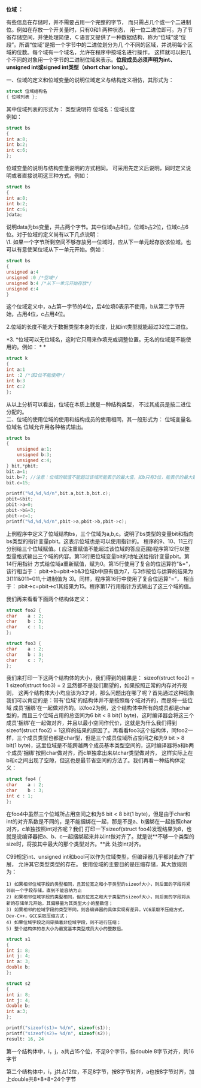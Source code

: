 **位域 ：**  

有些信息在存储时，并不需要占用一个完整的字节， 而只需占几个或一个二进制位。例如在存放一个开关量时，只有0和1 两种状态， 用一位二进位即可。为了节省存储空间，并使处理简便，Ｃ语言又提供了一种数据结构，称为“位域”或“位段”。所谓“位域”是把一个字节中的二进位划分为几 个不同的区域，并说明每个区域的位数。每个域有一个域名，允许在程序中按域名进行操作。 这样就可以把几个不同的对象用一个字节的二进制位域来表示。**位段成员必须声明为int、unsigned int或signed int类型（short char long）。**

一、位域的定义和位域变量的说明位域定义与结构定义相仿，其形式为：     

```c
struct 位域结构名     
{ 位域列表 };  
```

其中位域列表的形式为： 类型说明符 位域名：位域长度     
例如：     

```c
struct bs     
{     
int a:8;     
int b:2;     
int c:6;     
};  
```

位域变量的说明与结构变量说明的方式相同。 可采用先定义后说明，同时定义说明或者直接说明这三种方式。例如：     

```c
struct bs     
{     
int a:8;     
int b:2;     
int c:6;     
}data;   
```

说明data为bs变量，共占两个字节。其中位域a占8位，位域b占2位，位域c占6位。对于位域的定义尚有以下几点说明：     
\1. 如果一个字节所剩空间不够存放另一位域时，应从下一单元起存放该位域。也可以有意使某位域从下一单元开始。例如：     



```c
struct bs     
{     
unsigned a:4     
unsigned :0 /*空域*/     
unsigned b:4 /*从下一单元开始存放*/     
unsigned c:4     
}     
```



这个位域定义中，a占第一字节的4位，后4位填0表示不使用，b从第二字节开始，占用4位，c占用4位。     

2.位域的长度不能大于数据类型本身的长度，比如int类型就能超过32位二进位。

*3. *位域可以无位域名，这时它只用来作填充或调整位置。无名的位域是不能使用的。例如：  *   *



```c
struct k     
{     
int a:1     
int :2 /*该2位不能使用*/     
int b:3     
int c:2     
};  
```



从以上分析可以看出，位域在本质上就是一种结构类型， 不过其成员是按二进位分配的。     
二、位域的使用位域的使用和结构成员的使用相同，其一般形式为： 位域变量名.位域名 位域允许用各种格式输出。     

```c
struct bs     
{     
    unsigned a:1;     
    unsigned b:3;     
    unsigned c:4;     
} bit,*pbit;     
bit.a=1;     
bit.b=7; //注意：位域的赋值不能超过该域所能表示的最大值，如b只有3位，能表示的最大数为7，若赋为8，就会出错   
bit.c=15;

printf("%d,%d,%d/n",bit.a,bit.b,bit.c);
pbit=&bit;
pbit->a=0;
pbit->b&=3;
pbit->c=1;
printf("%d,%d,%d/n",pbit->a,pbit->b,pbit->c);
```

上例程序中定义了位域结构bs，三个位域为a,b,c。说明了bs类型的变量bit和指向bs类型的指针变量pbit。这表示位域也是可以使用指针的。 
程序的9、10、11三行分别给三个位域赋值。(
应注重赋值不能超过该位域的答应范围)程序第12行以整型量格式输出三个域的内容。第13行把位域变量bit的地址送给指针变量pbit。第14行用指针
 方式给位域a重新赋值，赋为0。第15行使用了复合的位运算符"&="， 该行相当于： 
pbit->b=pbit->b&3位域b中原有值为7，与3作按位与运算的结果为3(111&011=011,十进制值为
 3)。同样，程序第16行中使用了复合位运算"="， 相当于： 
pbit->c=pbit->c1其结果为15。程序第17行用指针方式输出了这三个域的值。 

我们再来看看下面两个结构体定义：

```c
struct foo2 {
char    a : 2;
char    b : 3;
char    c : 1;
};

struct foo3 {
char    a : 2;
char    b : 3;
char    c : 7;
};
```



我们来打印一下这两个结构体的大小，我们得到的结果是：
sizeof(struct foo2) = 1
sizeof(struct foo3) = 2
显然都不是我们期望的，如果按照正常的内存对齐规则，
这两个结构体大小均应该为3才对，那么问题出在哪了呢？首先通过这种现象我们可以肯定的是：带有'位域'的结构体并不是按照每个域对齐的，而是将一些位域
 成员'捆绑'在一起做对齐的。以foo2为例，这个结构体中所有的成员都是char型的，而且三个位域占用的总空间为6 bit < 8 
bit(1 byte)，这时编译器会将这三个成员'捆绑'在一起做对齐，并且以最小空间作代价，这就是为什么我们得到sizeof(struct 
foo2) = 1这样的结果的原因了。再看看foo3这个结构体，同foo2一样，三个成员类型也都是char型，但是三个成员位域所占空间之和为9 
bit > 8 bit(1 
byte)，这里位域是不能跨越两个成员基本类型空间的，这时编译器将a和b两个成员'捆绑'按照char做对齐，而c单独拿出来以char类型做对齐，
 这样实际上在b和c之间出现了空隙，但这也是最节省空间的方法了。我们再看一种结构体定义：

```c
struct foo4 {
char    a : 2;
char    b : 3;
int c : 1;
};
```

在foo4中虽然三个位域所占用空间之和为6 bit < 8 bit(1 byte)，但是由于char和int的对齐系数是不同的，是不能捆绑在一起，那是不是a、b捆绑在一起按照char对齐，c单独按照int对齐呢？我们 打印一下sizeof(struct foo4)发现结果为8，也就是说编译器把a、b、c一起捆绑起来并以int做对齐了。就是说**不够一个类型的size时，将按其中最大的那个类型对齐。**此 处按int对齐。

C99规定int、unsigned int和bool可以作为位域类型，但编译器几乎都对此作了扩展，
允许其它类型类型的存在。
使用位域的主要目的是压缩存储，其大致规则为：

```
1) 如果相邻位域字段的类型相同，且其位宽之和小于类型的sizeof大小，则后面的字段将紧邻前一个字段存储，直到不能容纳为止
2) 如果相邻位域字段的类型相同，但其位宽之和大于类型的sizeof大小，则后面的字段将从新的存储单元开始，其偏移量为其类型大小的整数倍；
3) 如果相邻的位域字段的类型不同，则各编译器的具体实现有差异，VC6采取不压缩方式，Dev-C++，GCC采取压缩方式；
4) 如果位域字段之间穿插着非位域字段，则不进行压缩；
5) 整个结构体的总大小为最宽基本类型成员大小的整数倍。
```

```c
struct s1 
{ 
int i: 8; 
int j: 4; 
int a: 3; 
double b; 
}; 

struct s2 
{ 
int i: 8; 
int j: 4; 
double b; 
int a:3; 
}; 

printf("sizeof(s1)= %d/n", sizeof(s1)); 
printf("sizeof(s2)= %d/n", sizeof(s2)); 
result: 16, 24 
```

第一个结构体中，i，j，a共占15个位，不足8个字节，按double 8字节对齐，共16字节

第二个结构体中，i，j共占12位，不足8字节，按8字节对齐，a也按8字节对齐，加上double共8+8+8=24个字节

 
